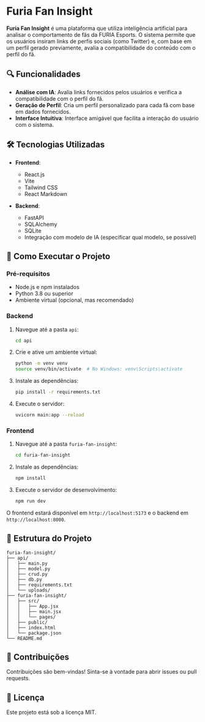 # Furia Fan Insight

**Furia Fan Insight** é uma plataforma que utiliza inteligência artificial para analisar o comportamento de fãs da FURIA Esports. O sistema permite que os usuários insiram links de perfis sociais (como Twitter) e, com base em um perfil gerado previamente, avalia a compatibilidade do conteúdo com o perfil do fã.

## 🔍 Funcionalidades

- **Análise com IA**: Avalia links fornecidos pelos usuários e verifica a compatibilidade com o perfil do fã.
- **Geração de Perfil**: Cria um perfil personalizado para cada fã com base em dados fornecidos.
- **Interface Intuitiva**: Interface amigável que facilita a interação do usuário com o sistema.

## 🛠️ Tecnologias Utilizadas

- **Frontend**:
  - React.js
  - Vite
  - Tailwind CSS
  - React Markdown

- **Backend**:
  - FastAPI
  - SQLAlchemy
  - SQLite
  - Integração com modelo de IA (especificar qual modelo, se possível)

## 🚀 Como Executar o Projeto

### Pré-requisitos

- Node.js e npm instalados
- Python 3.8 ou superior
- Ambiente virtual (opcional, mas recomendado)

### Backend

1. Navegue até a pasta `api`:

   ```bash
   cd api
   ```

2. Crie e ative um ambiente virtual:

   ```bash
   python -m venv venv
   source venv/bin/activate  # No Windows: venv\Scripts\activate
   ```

3. Instale as dependências:

   ```bash
   pip install -r requirements.txt
   ```

4. Execute o servidor:

   ```bash
   uvicorn main:app --reload
   ```

### Frontend

1. Navegue até a pasta `furia-fan-insight`:

   ```bash
   cd furia-fan-insight
   ```

2. Instale as dependências:

   ```bash
   npm install
   ```

3. Execute o servidor de desenvolvimento:

   ```bash
   npm run dev
   ```

O frontend estará disponível em `http://localhost:5173` e o backend em `http://localhost:8000`.

## 📁 Estrutura do Projeto

```
furia-fan-insight/
├── api/
│   ├── main.py
│   ├── model.py
│   ├── crud.py
│   ├── db.py
│   ├── requirements.txt
│   └── uploads/
├── furia-fan-insight/
│   ├── src/
│   │   ├── App.jsx
│   │   ├── main.jsx
│   │   └── pages/
│   ├── public/
│   ├── index.html
│   └── package.json
└── README.md
```

## 🤝 Contribuições

Contribuições são bem-vindas! Sinta-se à vontade para abrir issues ou pull requests.

## 📄 Licença

Este projeto está sob a licença MIT.
